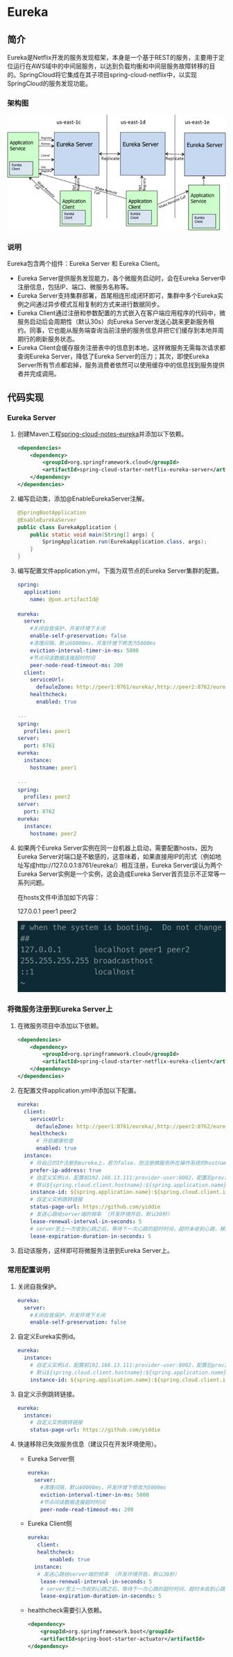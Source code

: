 # Eureka

## 简介

Eureka是Netflix开发的服务发现框架，本身是一个基于REST的服务，主要用于定位运行在AWS域中的中间层服务，以达到负载均衡和中间层服务故障转移的目的。SpringCloud将它集成在其子项目spring-cloud-netflix中，以实现SpringCloud的服务发现功能。

### 架构图

<img src="./assets/eureka架构图.png" alt="eureka架构图" style="zoom:100%;" />

### 说明

Eureka包含两个组件：Eureka Server 和 Eureka Client。

- Eureka Server提供服务发现能力，各个微服务启动时，会在Eureka Server中注册信息，包括IP、端口、微服务名称等。
- Eureka Server支持集群部署，首尾相连形成闭环即可，集群中多个Eureka实例之间通过异步模式互相复制的方式来进行数据同步。
- Eureka Client通过注册和参数配置的方式嵌入在客户端应用程序的代码中，微服务启动后会周期性（默认30s）向Eureka Server发送心跳来更新服务租约。同事，它也能从服务端查询当前注册的服务信息并把它们缓存到本地并周期行的刷新服务状态。
- Eureka Client会缓存服务注册表中的信息到本地，这样微服务无需每次请求都查询Eureka Server，降低了Eureka Server的压力；其次，即使Eureka Server所有节点都宕掉，服务消费者依然可以使用缓存中的信息找到服务提供者并完成调用。

## 代码实现

### Eureka Server

1. 创建Maven工程[spring-cloud-notes-eureka](../spring-cloud-notes-eureka)并添加以下依赖。

   ```xml
   <dependencies>
       <dependency>
           <groupId>org.springframework.cloud</groupId>
           <artifactId>spring-cloud-starter-netflix-eureka-server</artifactId>
       </dependency>
   </dependencies>
   ```

2. 编写启动类，添加@EnableEurekaServer注解。

   ```java
   @SpringBootApplication
   @EnableEurekaServer
   public class EurekaApplication {
       public static void main(String[] args) {
           SpringApplication.run(EurekaApplication.class, args);
       }
   }
   ```

3. 编写配置文件application.yml，下面为双节点的Eureka Server集群的配置。

   ```yml
   spring:
     application:
       name: @pom.artifactId@
   
   eureka:
     server:
       #关闭自我保护，开发环境下关闭
       enable-self-preservation: false
       #清理间隔，默认60000ms，开发环境下修改为5000ms
       eviction-interval-timer-in-ms: 5000
       #节点间读数据连接超时时间
       peer-node-read-timeout-ms: 200
     client:
       serviceUrl:
         defauleZone: http://peer1:8761/eureka/,http://peer2:8762/eureka/
       healthcheck:
         enabled: true
   
   ---
   spring:
     profiles: peer1
   server:
     port: 8761
   eureka:
     instance:
       hostname: peer1
   
   ---
   spring:
     profiles: peer2
   server:
     port: 8762
   eureka:
     instance:
       hostname: peer2
   ```

4. 如果两个Eureka Server实例在同一台机器上启动，需要配置hosts，因为Eureka Server对端口是不敏感的，这意味着，如果直接用IP的形式（例如地址写成http://127.0.0.1:8761/eureka/）相互注册，Eureka Server误认为两个Eureka Server实例是一个实例，这会造成Eureka Server首页显示不正常等一系列问题。

   在hosts文件中添加如下内容：

   127.0.0.1       peer1 peer2

   ![image-20191010144413267](./assets/image-20191010144413267.png)

### 将微服务注册到Eureka Server上

1. 在微服务项目中添加以下依赖。

   ```xml
   <dependencies>
       <dependency>
           <groupId>org.springframework.cloud</groupId>
           <artifactId>spring-cloud-starter-netflix-eureka-client</artifactId>
       </dependency>
   </dependencies>
   ```

2. 在配置文件application.yml中添加以下配置。

   ```yml
   eureka:
     client:
       serviceUrl:
         defauleZone: http://peer1:8761/eureka/,http://peer2:8762/eureka/
       healthcheck:
         # 开启健康检查
         enabled: true
     instance:
       # 将自己的IP注册到eureka上，若为false，则注册微服务所在操作系统的hostname到eureka上
       prefer-ip-address: true
       # 自定义实例id，配置前192.168.13.111:provider-user:8002，配置后provider-user:192.168.13.111:8002
       # 默认${spring.cloud.client.hostname}:${spring.application.name}:${spring.application.instance_id}:${service.port}
       instance-id: ${spring.application.name}:${spring.cloud.client.ipaddress}:${server.port}
       # 自定义实例跳转链接
       status-page-url: https://github.com/yiddie
       # 发送心跳给server端的频率 （开发环境开启，默认30秒）
       lease-renewal-interval-in-seconds: 5
       # server至上一次收到心跳之后，等待下一次心跳的超时时间，超时未收到心跳，移除instance （开发环境开启，默认90秒）
       lease-expiration-duration-in-seconds: 5
   ```

3. 启动该服务，这样即可将微服务注册到Eureka Server上。

### 常用配置说明

1. 关闭自我保护。

   ```yml
   eureka:
     server:
       #关闭自我保护，开发环境下关闭
       enable-self-preservation: false
   ```

2. 自定义Eureka实例id。

   ```yml
   eureka:
     instance:
       # 自定义实例id，配置前192.168.13.111:provider-user:8002，配置后provider-user:192.168.13.111:8002
       # 默认${spring.cloud.client.hostname}:${spring.application.name}:${spring.application.instance_id}:${service.port}
       instance-id: ${spring.application.name}:${spring.cloud.client.ipaddress}:${server.port}
   ```

3. 自定义示例跳转链接。

   ```yml
   eureka:
     instance:
       # 自定义实例跳转链接
       status-page-url: https://github.com/yiddie
   ```

4. 快速移除已失效服务信息（建议只在开发环境使用）。

   - Eureka Server侧

     ```yml
     eureka:
       server:
         #清理间隔，默认60000ms，开发环境下修改为5000ms
         eviction-interval-timer-in-ms: 5000
         #节点间读数据连接超时时间
         peer-node-read-timeout-ms: 200
     ```

   - Eureka Client侧

     ```yml
     eureka:
     	client:
       	healthcheck:
         	enabled: true
       instance:
       	# 发送心跳给server端的频率 （开发环境开启，默认30秒）
         lease-renewal-interval-in-seconds: 5
         # server至上一次收到心跳之后，等待下一次心跳的超时时间，超时未收到心跳，移除instance （开发环境开启，默认90秒）
         lease-expiration-duration-in-seconds: 5
     ```

   - healthcheck需要引入依赖。

     ```xml
     <dependency>
         <groupId>org.springframework.boot</groupId>
         <artifactId>spring-boot-starter-actuator</artifactId>
     </dependency>
     ```

